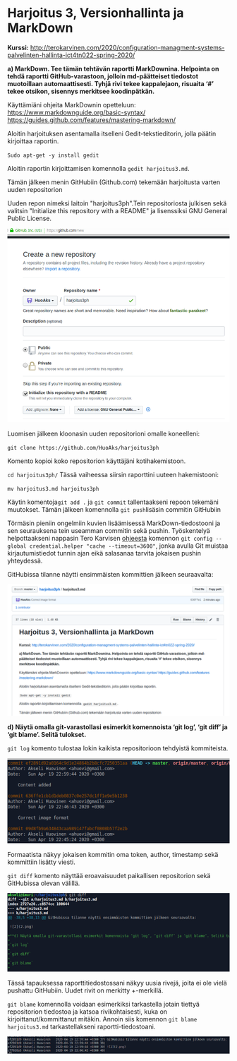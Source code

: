 # Harjoitus 3, Versionhallinta ja MarkDown

**Kurssi:** http://terokarvinen.com/2020/configuration-managment-systems-palvelinten-hallinta-ict4tn022-spring-2020/

**a) MarkDown. Tee tämän tehtävän raportti MarkDownina. Helpointa on tehdä raportti GitHub-varastoon, jolloin md-päätteiset tiedostot muotoillaan automaattisesti. Tyhjä rivi tekee kappalejaon, risuaita ‘#’ tekee otsikon, sisennys merkitsee koodinpätkän.**

Käyttämiäni ohjeita MarkDownin opetteluun: 
https://www.markdownguide.org/basic-syntax/ https://guides.github.com/features/mastering-markdown/

Aloitin harjoituksen asentamalla itselleni Gedit-tekstieditorin, jolla päätin kirjoittaa raportin.

`Sudo apt-get -y install gedit`

Aloitin raportin kirjoittamisen komennolla `gedit harjoitus3.md`.

Tämän jälkeen menin GitHubiin (Github.com) tekemään harjoitusta varten uuden repositorion

Uuden repon nimeksi laitoin "harjoitus3ph".Tein repositoriosta julkisen sekä valitsin "Initialize this repository with a README" ja lisenssiksi GNU General Public License.

![1](1.png)

Luomisen jälkeen kloonasin uuden repositorioni omalle koneelleni:

`git clone https://github.com/HuoAks/harjoitus3ph`

Komento kopioi koko repositorion käyttäjäni kotihakemistoon.

`cd harjoitus3ph/`
Tässä vaiheessa siirsin raporttini uuteen hakemistooni:

`mv harjoitus3.md harjoitus3ph`
 
Käytin komentoja`git add .` ja `git commit` tallentaakseni repoon tekemäni muutokset. Tämän jälkeen komennolla `git push`lisäsin commitin GitHubiin

Törmäsin pieniin ongelmiin kuvien lisäämisessä MarkDown-tiedostooni ja  sen seurauksena tein useamman commitin sekä pushin. Työskentelyä helpottaakseni nappasin Tero Karvisen [ohjeesta](http://terokarvinen.com/2016/publish-your-project-with-github) komennon `git config --global credential.helper "cache --timeout=3600"`, jonka avulla Git muistaa kirjautumistiedot tunnin ajan eikä salasanaa tarvita jokaisen pushin yhteydessä.

GitHubissa tilanne näytti ensimmäisten kommittien jälkeen seuraavalta:

![2](2.png)

**d) Näytä omalla git-varastollasi esimerkit komennoista ‘git log’, ‘git diff’ ja ‘git blame’. Selitä tulokset.**

`git log` komento tulostaa lokin kaikista repositorioon tehdyistä kommiteista.

![3](3.png)

Formaatista näkyy jokaisen kommitin oma token, author, timestamp sekä kommittiin lisätty viesti.

`git diff` komento näyttää eroavaisuudet paikallisen repositorion sekä GitHubissa olevan välillä.

![4](4.png)

Tässä tapauksessa raporttitiedostossani näkyy uusia rivejä, joita ei ole vielä pushattu GitHubiin. Uudet rivit on merkitty +-merkillä.

`git blame` komennolla voidaan esimerkiksi tarkastella jotain tiettyä repositorion tiedostoa ja katsoa rivikohtaisesti, kuka on kirjoittanut/kommittanut mitäkin. Annoin siis komennon `git blame harjoitus3.md` tarkastellakseni raportti-tiedostoani.

![5](5.png)



